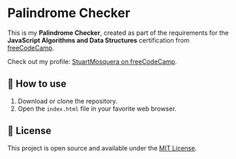 # Palindrome Checker
This is my **Palindrome Checker**, created as part of the requirements for the **JavaScript Algorithms and Data Structures** certification from [freeCodeCamp](https://www.freecodecamp.org/).

Check out my profile: [StuartMosquera on freeCodeCamp](https://www.freecodecamp.org/StuartMosquera).

## :rocket: How to use
1. Download or clone the repository.
2. Open the `index.html` file in your favorite web browser.

## :key: License
This project is open source and available under the [MIT License](./LICENSE).
